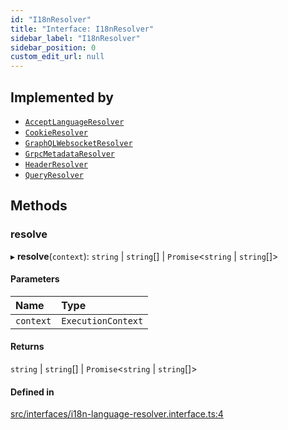 ```yaml
---
id: "I18nResolver"
title: "Interface: I18nResolver"
sidebar_label: "I18nResolver"
sidebar_position: 0
custom_edit_url: null
---
```


## Implemented by

- [`AcceptLanguageResolver`](../classes/AcceptLanguageResolver.md)
- [`CookieResolver`](../classes/CookieResolver.md)
- [`GraphQLWebsocketResolver`](../classes/GraphQLWebsocketResolver.md)
- [`GrpcMetadataResolver`](../classes/GrpcMetadataResolver.md)
- [`HeaderResolver`](../classes/HeaderResolver.md)
- [`QueryResolver`](../classes/QueryResolver.md)

## Methods

### resolve

▸ **resolve**(`context`): `string` \| `string`[] \| `Promise`<`string` \| `string`[]\>

#### Parameters

| Name | Type |
| :------ | :------ |
| `context` | `ExecutionContext` |

#### Returns

`string` \| `string`[] \| `Promise`<`string` \| `string`[]\>

#### Defined in

[src/interfaces/i18n-language-resolver.interface.ts:4](https://github.com/toonvanstrijp/nestjs-i18n/blob/085d31c/src/interfaces/i18n-language-resolver.interface.ts#L4)
